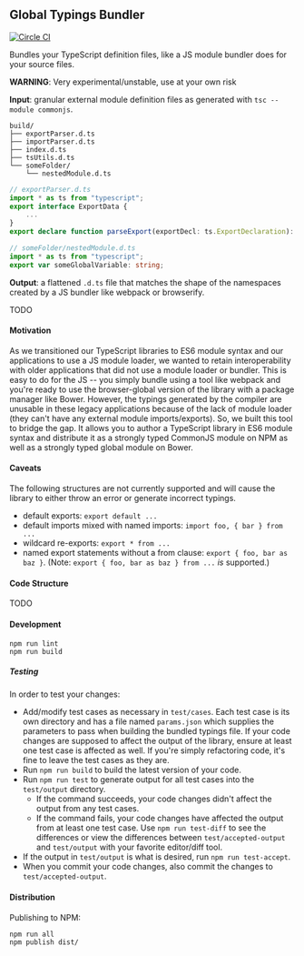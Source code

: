 ## Global Typings Bundler

[![Circle CI](https://circleci.com/gh/palantir/global-typings-bundler.svg?style=svg&circle-token=7aa0422260d471482bcbc9719d609e530f32ccda)](https://circleci.com/gh/palantir/global-typings-bundler)

Bundles your TypeScript definition files, like a JS module bundler does for your source files.

**WARNING**: Very experimental/unstable, use at your own risk

__Input__: granular external module definition files as generated with `tsc --module commonjs`.

```
build/
├── exportParser.d.ts
├── importParser.d.ts
├── index.d.ts
├── tsUtils.d.ts
└── someFolder/
    └── nestedModule.d.ts
```

```ts
// exportParser.d.ts
import * as ts from "typescript";
export interface ExportData {
    ...
}
export declare function parseExport(exportDecl: ts.ExportDeclaration): ExportData[];
```

```ts
// someFolder/nestedModule.d.ts
import * as ts from "typescript";
export var someGlobalVariable: string;
```

__Output__: a flattened `.d.ts` file that matches the shape of the namespaces created by a JS bundler like webpack or browserify.

TODO

#### Motivation

As we transitioned our TypeScript libraries to ES6 module syntax and our applications to use a JS module loader,
we wanted to retain interoperability with older applications that did not use a module loader or bundler. This
is easy to do for the JS -- you simply bundle using a tool like webpack and you're ready to use the browser-global
version of the library with a package manager like Bower. However, the typings generated by the compiler are unusable
in these legacy applications because of the lack of module loader (they can't have any external module imports/exports).
So, we built this tool to bridge the gap. It allows you to author a TypeScript library in ES6 module syntax and
distribute it as a strongly typed CommonJS module on NPM as well as a strongly typed global module on Bower.

#### Caveats

The following structures are not currently supported and will cause the library to either throw an error or generate incorrect typings.

* default exports: `export default ...`
* default imports mixed with named imports: `import foo, { bar } from ...`
* wildcard re-exports: `export * from ...`
* named export statements without a from clause: `export { foo, bar as baz }`. (Note: `export { foo, bar as baz } from ...` _is_ supported.)

#### Code Structure

TODO

#### Development

```
npm run lint
npm run build
```

##### Testing

In order to test your changes:

* Add/modify test cases as necessary in `test/cases`. Each test case is its own directory
and has a file named `params.json` which supplies the parameters to pass when building the bundled typings file.
If your code changes are supposed to affect the output of the library, ensure at least one test case is affected
as well. If you're simply refactoring code, it's fine to leave the test cases as they are.
* Run `npm run build` to build the latest version of your code.
* Run `npm run test` to generate output for all test cases into the `test/output` directory.
    * If the command succeeds, your code changes didn't affect the output from any test cases.
    * If the command fails, your code changes have affected the output from at least one test case.
      Use `npm run test-diff` to see the differences or view the differences between
      `test/accepted-output` and `test/output` with your favorite editor/diff tool.
* If the output in `test/output` is what is desired, run `npm run test-accept`.
* When you commit your code changes, also commit the changes to `test/accepted-output`.


#### Distribution

Publishing to NPM:

```
npm run all
npm publish dist/
```
